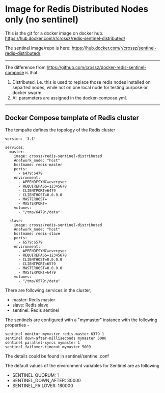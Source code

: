 # Image for Redis Distributed Nodes only (no sentinel)

This is the git for a docker image on docker hub. https://hub.docker.com/r/crossz/redis-sentinel-distributed/

The sentinel image/repo is here: https://hub.docker.com/r/crossz/sentinel-redis-distributed/

----

The difference from https://github.com/crossz/docker-redis-sentinel-compose is that 

1. Distributed, i.e. this is used to replace those redis nodes installed on separted nodes, while not on one local node for testing purpose or docker swarm. 
2. All parameters are assigned in the docker-compose.yml.

----
## Docker Compose template of Redis cluster

The tempalte defines the topology of the Redis cluster

```
version: '3.1'

services:
  master:
    image: crossz/redis-sentinel-distributed
    #network_mode: "host"
    hostname: redis-master
    ports:
      - 6479:6479
    environment:
      - APPENDFSYNC=everysec
      - REQUIREPASS=12345678
      - CLIENTPORT=6479
      - CLIENTHOST=0.0.0.0
      - MASTERHOST=
      - MASTERPORT=
    volumes:
      - "/tmp/6479:/data"

  slave:
    image: crossz/redis-sentinel-distributed
    #network_mode: "host"
    hostname: redis-slave
    ports:
      - 6579:6579
    environment:
      - APPENDFSYNC=everysec
      - REQUIREPASS=12345678
      - CLIENTHOST=0.0.0.0
      - CLIENTPORT=6579
      - MASTERHOST=0.0.0.0
      - MASTERPORT=6479
    volumes:
      - "/tmp/6579:/data"

```

There are following services in the cluster,

* master: Redis master
* slave:  Redis slave
* sentinel: Redis sentinel


The sentinels are configured with a "mymaster" instance with the following properties -

```
sentinel monitor mymaster redis-master 6379 1
sentinel down-after-milliseconds mymaster 5000
sentinel parallel-syncs mymaster 1
sentinel failover-timeout mymaster 5000
```

The details could be found in sentinel/sentinel.conf

The default values of the environment variables for Sentinel are as following

* SENTINEL_QUORUM: 1
* SENTINEL_DOWN_AFTER: 30000
* SENTINEL_FAILOVER: 180000





